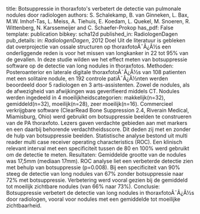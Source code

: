 title: Botsuppressie in thoraxfoto's verbetert de detectie van pulmonale nodules door radiologen
authors: S. Schalekamp, B. van Ginneken, L. Bax, M.W. Imhof-Tas, L. Meiss, A. Tiehuis, E. Koedam, L. Quekel, M. Snoeren, R. Wittenberg, N. Karssemeijer and C. Schaefer-Prokop
has_pdf: False
template: publication
bibkey: scha12d
published_in: RadiologenDagen
pub_details: in: <i>RadiologenDagen</i>, 2012
Doel Uit de literatuur is gebleken dat overprojectie van ossale structuren op thoraxfotoÃ¯Â¿Â½s een onderliggende reden is voor het missen van longkanker in 22 tot 95% van de gevallen. In deze studie wilden we het effect meten van botsuppressie software op de detectie van long nodules in thoraxfotos. Methoden: Posteroanterior en laterale digitale thoraxfotoÃ¯Â¿Â½s van 108 patienten met een solitaire nodule, en 192 controle patiÃ¯Â¿Â½nten werden beoordeeld door 5 radiologen en 3 arts-assistenten. Zowel de nodules, als de afwezigheid van afwijkingen was geverifieerd middels CT. Nodules werden ingedeeld in 4 moeilijkheidscategorien: makkelijk(n=32), gemiddeld(n=32), moeilijk(n=28), zeer moeilijk(n=16). Commercieel verkrijgbare software (ClearRead Bone Suppression 2.4, Riverain Medical, Miamisburg, Ohio) werd gebruikt om botsuppressie beelden te construeren van de PA thoraxfoto. Lezers gaven verdachte gebieden aan met markers en een daarbij behorende verdachtheidsscore. Dit deden zij met en zonder de hulp van botsuppressie beelden. Statistische analyse bestond uit multi reader multi case receiver operating characteristics (ROC). Een klinisch relevant interval met een specificiteit tussen de 80 en 100% werd gebruikt om de detectie te meten. Resultaten: Gemiddelde grootte van de nodules was 17,5mm (mediaan 17mm). ROC analyse liet een verbeterde detectie zien met behulp van botsuppressie (p=0.008). Bij een specificiteit van 90% steeg de detectie van long nodules van 67% zonder botsuppressie naar 72% met botsuppressie. Verbetering werd vooral gezien bij de gemiddeld tot moeilijk zichtbare nodules (van 66% naar 73%). Conclusie: Botsuppressie verbetert de detectie van long nodules in thoraxfotoÃ¯Â¿Â½s door radiologen, vooral voor nodules met een gemiddelde tot moeilijke zichtbaarheid.

